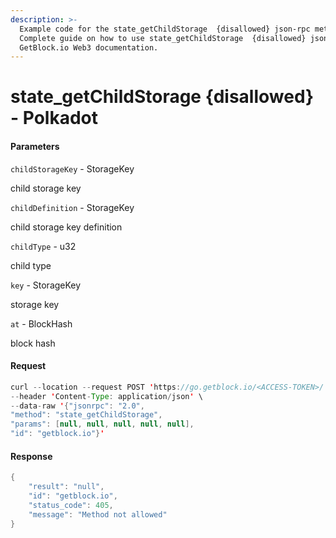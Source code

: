 ```yaml
---
description: >-
  Example code for the state_getChildStorage  {disallowed} json-rpc method.
  Сomplete guide on how to use state_getChildStorage  {disallowed} json-rpc in
  GetBlock.io Web3 documentation.
---
```


# state\_getChildStorage {disallowed} - Polkadot

#### Parameters

`childStorageKey` - StorageKey

child storage key

`childDefinition` - StorageKey

child storage key definition

`childType` - u32

child type

`key` - StorageKey

storage key

`at` - BlockHash

block hash

#### Request

```java
curl --location --request POST 'https://go.getblock.io/<ACCESS-TOKEN>/' \
--header 'Content-Type: application/json' \
--data-raw '{"jsonrpc": "2.0",
"method": "state_getChildStorage",
"params": [null, null, null, null, null],
"id": "getblock.io"}'
```

#### Response

```java
{
    "result": "null",
    "id": "getblock.io",
    "status_code": 405,
    "message": "Method not allowed"
}
```
